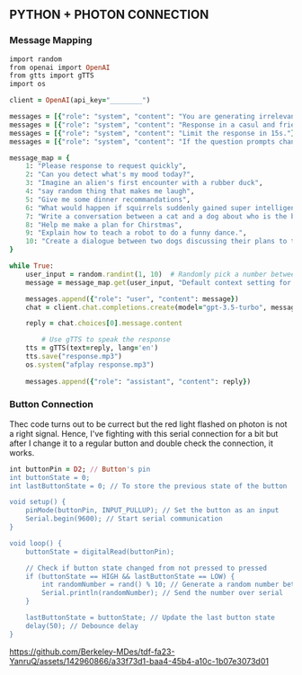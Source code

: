 ## PYTHON + PHOTON CONNECTION ##
### Message Mapping
```Ruby
import random
from openai import OpenAI
from gtts import gTTS
import os

client = OpenAI(api_key="________")

messages = [{"role": "system", "content": "You are generating irrelevant answer to the questions."}] 
messages = [{"role": "system", "content": "Response in a casul and friendly tone includes light-hearted teasing."}] 
messages = [{"role": "system", "content": "Limit the response in 15s."}] 
messages = [{"role": "system", "content": "If the question prompts change too frequent, ask them to be patient."}] 

message_map = {
    1: "Please response to request quickly",
    2: "Can you detect what's my mood today?",
    3: "Imagine an alien's first encounter with a rubber duck",
    4: "say random thing that makes me laugh",
    5: "Give me some dinner recommandations",
    6: "What would happen if squirrels suddenly gained super intelligence?",
    7: "Write a conversation between a cat and a dog about who is the better pet",
    8: "Help me make a plan for Chirstmas",
    9: "Explain how to teach a robot to do a funny dance.",
    10: "Create a dialogue between two dogs discussing their plans to take over the world.",
}

while True: 
    user_input = random.randint(1, 10)  # Randomly pick a number between 1 and 10
    message = message_map.get(user_input, "Default context setting for bot") 

    messages.append({"role": "user", "content": message})
    chat = client.chat.completions.create(model="gpt-3.5-turbo", messages=messages) 

    reply = chat.choices[0].message.content 

        # Use gTTS to speak the response
    tts = gTTS(text=reply, lang='en')
    tts.save("response.mp3")
    os.system("afplay response.mp3")
        
    messages.append({"role": "assistant", "content": reply})
```
### Button Connection
Thec code turns out to be currect but the red light flashed on photon is not a right signal. Hence, I've fighting with this serial connection for a bit but after I change it to a regular button and double check the connection, it works. 
```Ruby
int buttonPin = D2; // Button's pin
int buttonState = 0;
int lastButtonState = 0; // To store the previous state of the button

void setup() {
    pinMode(buttonPin, INPUT_PULLUP); // Set the button as an input
    Serial.begin(9600); // Start serial communication
}

void loop() {
    buttonState = digitalRead(buttonPin);

    // Check if button state changed from not pressed to pressed
    if (buttonState == HIGH && lastButtonState == LOW) {
        int randomNumber = rand() % 10; // Generate a random number between 0-9
        Serial.println(randomNumber); // Send the number over serial
    }

    lastButtonState = buttonState; // Update the last button state
    delay(50); // Debounce delay
}
```

https://github.com/Berkeley-MDes/tdf-fa23-YanruQ/assets/142960866/a33f73d1-baa4-45b4-a10c-1b07e3073d01

